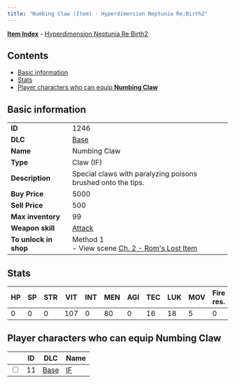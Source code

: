 ```yaml
---
title: "Numbing Claw (Item) - Hyperdimension Neptunia Re;Birth2"
---
```


[**Item Index**](/neptunia/rb2/item/index.html) - [Hyperdimension Neptunia Re;Birth2](/neptunia/rb2)

## Contents

- [Basic information](#basic-information)
- [Stats](#stats)
- [Player characters who can equip **Numbing Claw**](#player-characters-who-can-equip-numbing-claw)

## Basic information

|   |   |
| -- | -- |
| **ID** | 1246 |
| **DLC** | [Base](/neptunia/rb2/dlc/0-base.html) |
| **Name** | Numbing Claw |
| **Type** | Claw (IF) |
| **Description** | Special claws with paralyzing poisons brushed onto the tips. |
| **Buy Price** | 5000 |
| **Sell Price** | 500 |
| **Max inventory** | 99 |
| **Weapon skill** | [Attack](/neptunia/rb2/skill/0-1701-attack.html) |
| **To unlock in shop** | Method 1<br />- View scene [Ch. 2 - Rom's Lost Item](/neptunia/rb2/scene/0-161-ch-2-roms-lost-item.html) |

## Stats

| HP | SP | STR | VIT | INT | MEN | AGI | TEC | LUK | MOV | Fire res. | Ice res. | Wind res. | Lightning res. |
| -- | -- | --- | --- | --- | --- | --- | --- | --- | --- | --------- | -------- | --------- | -------------- |
| 0 | 0 | 0 | 107 | 0 | 80 | 0 | 16 | 18 | 5 | 0 | 0 | 0 | 0 |

## Player characters who can equip **Numbing Claw**

|    | ID | DLC | Name |
| -- | -- | --- | ---- |
| <input type="checkbox" id="rb2-player-0-11" class="trackbox" /> | 11 | [Base](/neptunia/rb2/dlc/0-base.html) | [IF](/neptunia/rb2/player/0-11-if.html) |